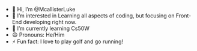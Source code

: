 - 👋 Hi, I’m @McallisterLuke
- 👀 I’m interested in Learning all aspects of coding, but focusing on Front-End developing right now.
- 🌱 I’m currently learning Cs50W
- 😄 Pronouns: He/Him
- ⚡ Fun fact: I love to play golf and go running!

<!---
McallisterLuke/McallisterLuke is a ✨ special ✨ repository because its `README.md` (this file) appears on your GitHub profile.
You can click the Preview link to take a look at your changes.
--->
